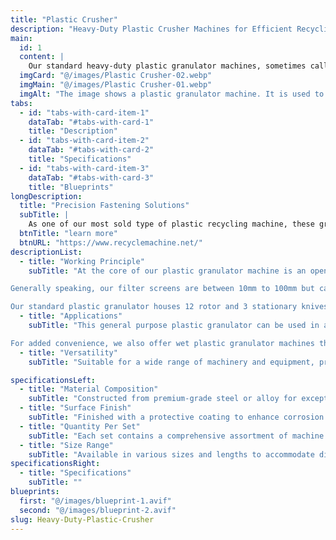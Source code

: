 ```yaml
---
title: "Plastic Crusher"
description: "Heavy-Duty Plastic Crusher Machines for Efficient Recycling"
main:
  id: 1
  content: |
    Our standard heavy-duty plastic granulator machines, sometimes called plastic crushers, are essential machines in the plastic recycling industry. These specially designed granulators are extremely durable and have the unique ability to quickly and efficiently cut various plastic streams into small uniform flakes or regrinds.
  imgCard: "@/images/Plastic Crusher-02.webp"
  imgMain: "@/images/Plastic Crusher-01.webp"
  imgAlt: "The image shows a plastic granulator machine. It is used to recycle plastic waste by breaking it down into smaller pieces. The machine has a hopper on top where the plastic waste is fed, and a chamber below where the plastic is shredded. The shredded plastic is then expelled from the machine through a discharge chute."
tabs:
  - id: "tabs-with-card-item-1"
    dataTab: "#tabs-with-card-1"
    title: "Description"
  - id: "tabs-with-card-item-2"
    dataTab: "#tabs-with-card-2"
    title: "Specifications"
  - id: "tabs-with-card-item-3"
    dataTab: "#tabs-with-card-3"
    title: "Blueprints"
longDescription:
  title: "Precision Fastening Solutions"
  subTitle: |
    As one of our most sold type of plastic recycling machine, these granulators are packaged in many of our complete recycling solutions including our popular PET bottle washing lines, plastic film recycling lines,and more.
  btnTitle: "learn more"
  btnURL: "https://www.recyclemachine.net/"
descriptionList:
  - title: "Working Principle"
    subTitle: "At the core of our plastic granulator machine is an open rotor mounted with heavy-duty knives in either a double-scissor cut or v-shape array based on your requirements. As the rotor is spun at high speeds, the rotor knives come in contact with stationary knives that are mounted within the cutting chamber. The material is continuously cut until they are small enough to pass through a screen filter.<br>

Generally speaking, our filter screens are between 10mm to 100mm but can be customized according to your requirements.<br>

Our standard plastic granulator houses 12 rotor and 3 stationary knives. All knives use only ultra durable D2 (equivalent to SDK11) high-carbon, high-chromium steel which ensures the longest usage times before requiring sharpening. All knives are easily adjustable with hydraulic assisted access to the cutting chamber."
  - title: "Applications"
    subTitle: "This general purpose plastic granulator can be used in a variety of applications for plastic recycling including but not limited to grinding plastic bottles, films, and a variety of small rigid plastics.<br>

For added convenience, we also offer wet plastic granulator machines that have additional rubber sealing and water inlet hose attached allowing a constant stream of water to be sprayed while the plastic is being cut. This helps clean the plastic scrap while keeping the blades cool during operation."
  - title: "Versatility"
    subTitle: "Suitable for a wide range of machinery and equipment, providing versatile fastening solutions for various industrial needs."

specificationsLeft:
  - title: "Material Composition"
    subTitle: "Constructed from premium-grade steel or alloy for exceptional strength and durability."
  - title: "Surface Finish"
    subTitle: "Finished with a protective coating to enhance corrosion resistance and extend service life."
  - title: "Quantity Per Set"
    subTitle: "Each set contains a comprehensive assortment of machine screws to meet diverse industrial requirements."
  - title: "Size Range"
    subTitle: "Available in various sizes and lengths to accommodate different machinery and equipment specifications."
specificationsRight:
  - title: "Specifications"
    subTitle: ""
blueprints:
  first: "@/images/blueprint-1.avif"
  second: "@/images/blueprint-2.avif"
slug: Heavy-Duty-Plastic-Crusher    
---
```

